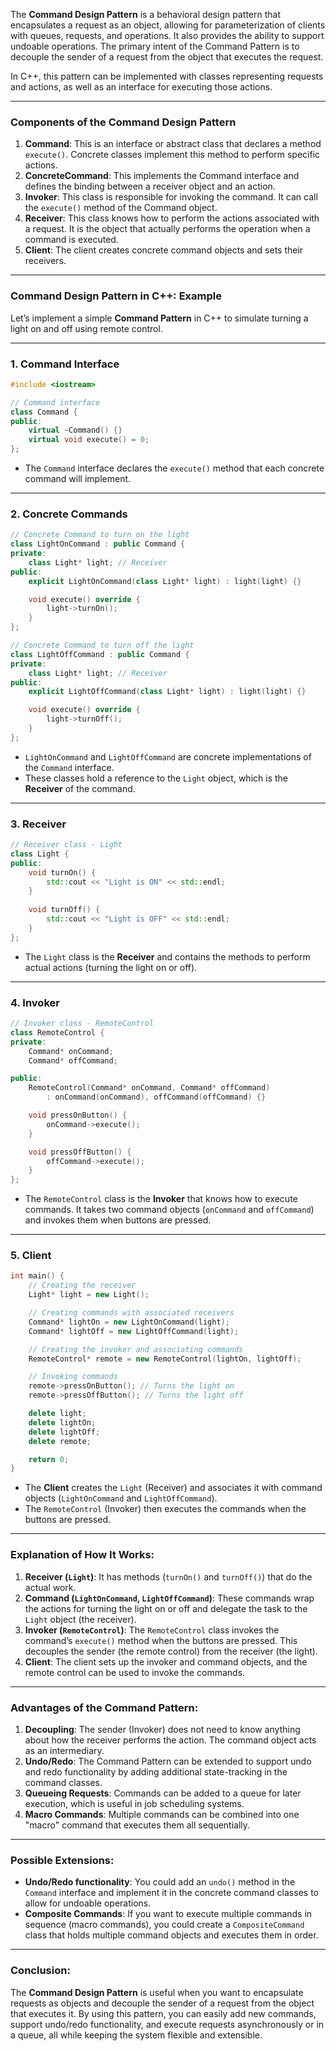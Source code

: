 The **Command Design Pattern** is a behavioral design pattern that encapsulates a request as an object, allowing for parameterization of clients with queues, requests, and operations. It also provides the ability to support undoable operations. The primary intent of the Command Pattern is to decouple the sender of a request from the object that executes the request.

In C++, this pattern can be implemented with classes representing requests and actions, as well as an interface for executing those actions.

---

### **Components of the Command Design Pattern**

1. **Command**: This is an interface or abstract class that declares a method `execute()`. Concrete classes implement this method to perform specific actions.
2. **ConcreteCommand**: This implements the Command interface and defines the binding between a receiver object and an action.
3. **Invoker**: This class is responsible for invoking the command. It can call the `execute()` method of the Command object.
4. **Receiver**: This class knows how to perform the actions associated with a request. It is the object that actually performs the operation when a command is executed.
5. **Client**: The client creates concrete command objects and sets their receivers.

---

### **Command Design Pattern in C++: Example**

Let’s implement a simple **Command Pattern** in C++ to simulate turning a light on and off using remote control.

---

### **1. Command Interface**
```cpp
#include <iostream>

// Command interface
class Command {
public:
    virtual ~Command() {}
    virtual void execute() = 0;
};
```

- The `Command` interface declares the `execute()` method that each concrete command will implement.

---

### **2. Concrete Commands**
```cpp
// Concrete Command to turn on the light
class LightOnCommand : public Command {
private:
    class Light* light; // Receiver
public:
    explicit LightOnCommand(class Light* light) : light(light) {}

    void execute() override {
        light->turnOn();
    }
};

// Concrete Command to turn off the light
class LightOffCommand : public Command {
private:
    class Light* light; // Receiver
public:
    explicit LightOffCommand(class Light* light) : light(light) {}

    void execute() override {
        light->turnOff();
    }
};
```

- `LightOnCommand` and `LightOffCommand` are concrete implementations of the `Command` interface.
- These classes hold a reference to the `Light` object, which is the **Receiver** of the command.

---

### **3. Receiver**
```cpp
// Receiver class - Light
class Light {
public:
    void turnOn() {
        std::cout << "Light is ON" << std::endl;
    }
    
    void turnOff() {
        std::cout << "Light is OFF" << std::endl;
    }
};
```

- The `Light` class is the **Receiver** and contains the methods to perform actual actions (turning the light on or off).

---

### **4. Invoker**
```cpp
// Invoker class - RemoteControl
class RemoteControl {
private:
    Command* onCommand;
    Command* offCommand;

public:
    RemoteControl(Command* onCommand, Command* offCommand)
        : onCommand(onCommand), offCommand(offCommand) {}

    void pressOnButton() {
        onCommand->execute();
    }

    void pressOffButton() {
        offCommand->execute();
    }
};
```

- The `RemoteControl` class is the **Invoker** that knows how to execute commands. It takes two command objects (`onCommand` and `offCommand`) and invokes them when buttons are pressed.

---

### **5. Client**
```cpp
int main() {
    // Creating the receiver
    Light* light = new Light();

    // Creating commands with associated receivers
    Command* lightOn = new LightOnCommand(light);
    Command* lightOff = new LightOffCommand(light);

    // Creating the invoker and associating commands
    RemoteControl* remote = new RemoteControl(lightOn, lightOff);

    // Invoking commands
    remote->pressOnButton(); // Turns the light on
    remote->pressOffButton(); // Turns the light off

    delete light;
    delete lightOn;
    delete lightOff;
    delete remote;

    return 0;
}
```

- The **Client** creates the `Light` (Receiver) and associates it with command objects (`LightOnCommand` and `LightOffCommand`).
- The `RemoteControl` (Invoker) then executes the commands when the buttons are pressed.

---

### **Explanation of How It Works**:

1. **Receiver (`Light`)**: It has methods (`turnOn()` and `turnOff()`) that do the actual work.
2. **Command (`LightOnCommand`, `LightOffCommand`)**: These commands wrap the actions for turning the light on or off and delegate the task to the `Light` object (the receiver).
3. **Invoker (`RemoteControl`)**: The `RemoteControl` class invokes the command’s `execute()` method when the buttons are pressed. This decouples the sender (the remote control) from the receiver (the light).
4. **Client**: The client sets up the invoker and command objects, and the remote control can be used to invoke the commands.

---

### **Advantages of the Command Pattern**:

1. **Decoupling**: The sender (Invoker) does not need to know anything about how the receiver performs the action. The command object acts as an intermediary.
2. **Undo/Redo**: The Command Pattern can be extended to support undo and redo functionality by adding additional state-tracking in the command classes.
3. **Queueing Requests**: Commands can be added to a queue for later execution, which is useful in job scheduling systems.
4. **Macro Commands**: Multiple commands can be combined into one "macro" command that executes them all sequentially.

---

### **Possible Extensions**:

- **Undo/Redo functionality**: You could add an `undo()` method in the `Command` interface and implement it in the concrete command classes to allow for undoable operations.
- **Composite Commands**: If you want to execute multiple commands in sequence (macro commands), you could create a `CompositeCommand` class that holds multiple command objects and executes them in order.

---

### **Conclusion**:

The **Command Design Pattern** is useful when you want to encapsulate requests as objects and decouple the sender of a request from the object that executes it. By using this pattern, you can easily add new commands, support undo/redo functionality, and execute requests asynchronously or in a queue, all while keeping the system flexible and extensible.